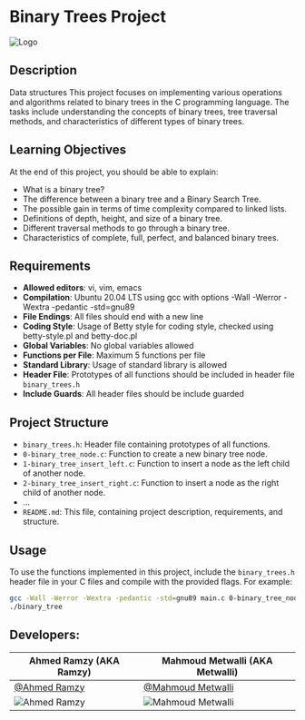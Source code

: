 
# Binary Trees Project
![Logo](https://github.com/RamzyAR7/simple_shell/blob/main/Images/11ownload.jpeg)
## Description
Data structures
This project focuses on implementing various operations and algorithms related to binary trees in the C programming language. The tasks include understanding the concepts of binary trees, tree traversal methods, and characteristics of different types of binary trees.

## Learning Objectives

At the end of this project, you should be able to explain:

- What is a binary tree?
- The difference between a binary tree and a Binary Search Tree.
- The possible gain in terms of time complexity compared to linked lists.
- Definitions of depth, height, and size of a binary tree.
- Different traversal methods to go through a binary tree.
- Characteristics of complete, full, perfect, and balanced binary trees.

## Requirements

- **Allowed editors**: vi, vim, emacs
- **Compilation**: Ubuntu 20.04 LTS using gcc with options -Wall -Werror -Wextra -pedantic -std=gnu89
- **File Endings**: All files should end with a new line
- **Coding Style**: Usage of Betty style for coding style, checked using betty-style.pl and betty-doc.pl
- **Global Variables**: No global variables allowed
- **Functions per File**: Maximum 5 functions per file
- **Standard Library**: Usage of standard library is allowed
- **Header File**: Prototypes of all functions should be included in header file `binary_trees.h`
- **Include Guards**: All header files should be include guarded

## Project Structure

- `binary_trees.h`: Header file containing prototypes of all functions.
- `0-binary_tree_node.c`: Function to create a new binary tree node.
- `1-binary_tree_insert_left.c`: Function to insert a node as the left child of another node.
- `2-binary_tree_insert_right.c`: Function to insert a node as the right child of another node.
- ...
- `README.md`: This file, containing project description, requirements, and structure.

## Usage

To use the functions implemented in this project, include the `binary_trees.h` header file in your C files and compile with the provided flags. For example:

```bash
gcc -Wall -Werror -Wextra -pedantic -std=gnu89 main.c 0-binary_tree_node.c -o binary_tree
./binary_tree
```

## Developers:

| **Ahmed Ramzy (AKA Ramzy)** | **Mahmoud Metwalli (AKA Metwalli)** |
|---|---|
|[@Ahmed Ramzy](https://www.github.com/RamzyAR7) | [@Mahmoud Metwalli](https://github.com/MahmoudMetwalli)|
| ![Ahmed Ramzy](https://github.com/RamzyAR7/AirBnB_clone/blob/main/Images/image%20(1).png) | ![Mahmoud Metwalli](https://github.com/RamzyAR7/AirBnB_clone/blob/main/Images/image%20(2).png)|
